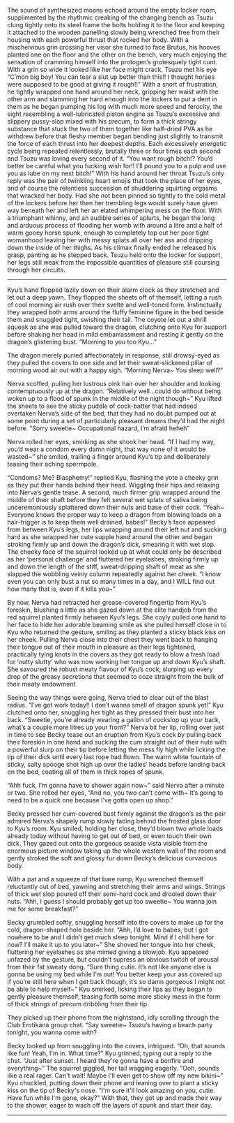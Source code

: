 The sound of synthesized moans echoed around the empty locker room, supplimented by the rhythmic creaking of the changing bench as Tsuzu clung tightly onto its steel frame the bolts holding it to the floor and keeping it attached to the wooden panelling slowly being wrenched free from their housing with each powerful thrust that rocked her body. With a mischeivious grin crossing her visor she turned to face Brutus, his hooves planted one on the floor and the other on the bench, very much enjoying the sensation of cramming himself into the protogen’s grotesquely tight cunt. With a grin so wide it looked like her face might crack, Tsuzu met his eye “C’mon big boy! You can tear a slut up better than this!! I thought horses were supposed to be good at giving it rough!!” With a snort of frustration, he tightly wrapped one hand around her neck, gripping her waist with the other arm and slamming her hard enough into the lockers to put a dent in them as he began pumping his log with much more speed and ferocity, the sight resembling a well-lubricated piston engine as Tsuzu’s excessive and slippery pussy-slop mixed with his precum, to form a thick stringy substance that stuck the two of them together like half-dried PVA as he withdrew before that fleshy member began bending just slightly to transmit the force of each thrust into her deepest depths. Each excessively energetic cycle being repeated relentlessly, brutally three or four times each second and Tsuzu was loving every second of it. “You want rough bitch!? You’d better be careful what you fucking wish for!! I’ll pound you to a pulp and use you as lube on my next bitch!” With his hand around her throat Tsuzu’s only reply was the pair of twinkling heart emojis that took the place of her eyes, and of course the relentless succession of shuddering squirting orgasms that wracked her body. Had she not been pinned so tightly to the cold metal of the lockers before her then her trembling legs would surely have given way beneath her and left her an elated whimpering mess on the floor. With a triumphant whinny, and an audible series of splurts, he began the long and arduous process of flooding her womb with around a litre and a half of warm gooey horse spunk, enough to completely top out her poor tight womanhood leaving her with messy splats all over her ass and dripping down the inside of her thighs. As his climax finally ended he released his grasp, panting as he stepped back. Tsuzu held onto the locker for support, her legs still weak from the impossible quantities of pleasure still coursing through her circuits.

---

Kyu’s hand flopped lazily down on their alarm clock as they stretched and let out a deep yawn. They flopped the sheets off of themself, letting a rush of cool morning air rush over their svelte and well-toned form. Instinctually they wrapped both arms around the fluffy feminine figure in the bed beside them and snuggled tight, swishing their tail. The coyote let out a shrill squeak as she was pulled toward the dragon, clutching onto Kyu for support before shaking her head in mild embarrassment and resting it gently on the dragon’s glistening bust. “Morning to you too Kyu…”

The dragon merely purred affectionately in response, still drowsy-eyed as they pulled the covers to one side and let their sweat-slickened pillar of morning wood air out with a happy sigh. “Morning Nerva~ You sleep well?”

Nerva scoffed, pulling her lustrous pink hair over her shoulder and looking contemptuously up at the dragon. “Relatively well…could do without being woken up to a flood of spunk in the middle of the night though~” Kyu lifted the sheets to see the sticky puddle of cock-batter that had indeed overtaken Nerva’s side of the bed, that they had no doubt pumped out at some point during a set of particularly pleasant dreams they’d had the night before. “Sorry sweetie~ Occupational hazard, I’m afraid heheh”

Nerva rolled her eyes, smirking as she shook her head. “If I had my way, you’d wear a condom every damn night, that way none of it would be wasted~” she smiled, trailing a finger around Kyu’s tip and deliberately teasing their aching spermpole.

“Condoms? Me? Blasphemy!” replied Kyu, flashing the yote a cheeky grin as they put their hands behind their head. Wiggling their hips and relaxing into Nerva’s gentle tease. A second, much firmer grip wrapped around the middle of their shaft before they felt several wet splats of saliva being unceremoniously splattered down their nuts and base of their cock. “Yeah~ Everyone knows the proper way to keep a dragon from blowing loads on a hair-trigger is to keep them well drained, babes!” Becky’s face appeared from between Kyu’s legs, her lips wrapping around their left nut and sucking hard as she wrapped her cute supple hand around the other and began stroking firmly up and down the dragon’s dick, smearing it with wet slop. The cheeky face of the squirrel looked up at what could only be described as her ‘personal challenge’ and fluttered her eyelashes, stroking firmly up and down the length of the stiff, sweat-dripping shaft of meat as she slapped the wobbling veiniy column repeatedly against her cheek. “I know even you can only bust a nut so many times in a day, and I WILL find out how many that is, even if it kills you~”

By now, Nerva had retracted her grease-covered fingertip from Kyu’s foreskin, blushing a little as she gazed down at the elite handjob from the red squirrel planted firmly between Kyu’s legs. She coyly pulled one hand to her face to hide her adorable beaming smile as she pulled herself close in to Kyu who returned the gesture, smiling as they planted a sticky black kiss on her cheek. Pulling Nerva close into their chest they went back to hanging their tongue out of their mouth in pleasure as their legs tightened, practically tying knots in the covers as they got ready to blow a fresh load for ‘nutty slutty’ who was now working her tongue up and down Kyu’s shaft. She savoured the robust meaty flavour of Kyu’s cock, slurping up every drop of the greasy secretions that seemed to ooze straight from the bulk of their meaty endowment

Seeing the way things were going, Nerva tried to clear out of the blast radius. “I’ve got work today!! I don’t wanna smell of dragon spunk yet!” Kyu clutched onto her, snuggling her tight as they pressed their bust into her back. “Sweetie, you’re already wearing a gallon of cockslop up your back, what’s a couple more litres up your front?” Nerva bit her lip, rolling over just in time to see Becky tease out an eruption from Kyu’s cock by pulling back their foreskin in one hand and sucking the cum straight out of their nuts with a powerful slurp on their tip before letting the mess fly high while licking the tip of their dick until every last rope had flown. The warm white fountain of sticky, salty spooge shot high up over the ladies’ heads before landing back on the bed, coating all of them in thick ropes of spunk.

“Ahh fuck, I’m gonna have to shower again now~” said Nerva after a minute or two. She rolled her eyes, “And no, you two can’t come with~ It’s going to need to be a quick one because I’ve gotta open up shop.”

Becky pressed her cum-covered bust firmly against the dragon’s as the pair admired Nerva’s shapely rump slowly fading behind the frosted glass door to Kyu’s room. Kyu smiled, holding her close, they’d blown two whole loads already today without having to get out of bed, or even touch their own dick. They gazed out onto the gorgeous seaside vista visible from the enormous picture window taking up the whole western wall of the room and gently stroked the soft and glossy fur down Becky’s delicious curvacious body.

With a pat and a squeeze of that bare rump, Kyu wrenched themself reluctantly out of bed, yawning and stretching their arms and wings. Strings of thick wet slop poured off their semi-hard cock and drooled down their nuts. “Ahh, I guess I should probably get up too sweetie~ You wanna join me for some breakfast?”

Becky grumbled softly, snuggling herself into the covers to make up for the cold, dragon-shaped hole beside her. “Ahh, I’d love to babes, but I got nowhere to be and I didn’t get much sleep tonight. Mind if I chill here for now? I’ll make it up to you later~” She shoved her tongue into her cheek, fluttering her eyelashes as she mimed giving a blowjob. Kyu appeared unfazed by the gesture, but couldn’t supress an obvious twitch of arousal from their fat sweaty dong. “Sure thing cutie. It’s not like anyone else is gonna be using my bed while I’m out! You better keep your ass covered up if you’re still here when I get back though, it’s so damn gorgeous I might not be able to help myself~” Kyu smirked, licking their lips as they began to gently pleasure themself, teasing forth some more sticky mess in the form of thick strings of precum dribbling from their tip.

They picked up their phone from the nightstand, idly scrolling through the Club Erotikana group chat. “Say sweetie~ Tsuzu’s having a beach party tonight, you wanna come with?

Becky looked up from snuggling into the covers, intrigued. “Oh, that sounds like fun! Yeah, I'm in. What time?” Kyu grinned, typing out a reply to the chat. “Just after sunset. I heard they're gonna have a bonfire and everything~” The squirrel giggled, her tail wagging eagerly. “Ooh, sounds like a real rager. Can't wait! Maybe I'll even get to show off my new bikini~” Kyu chuckled, putting down their phone and leaning over to plant a sticky kiss on the tip of Becky's nose. “I'm sure it'll look amazing on you, cutie. Have fun while I'm gone, okay?” With that, they got up and made their way to the shower, eager to wash off the layers of spunk and start their day.

---

